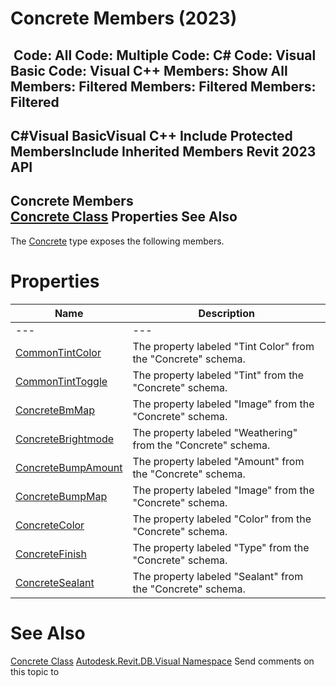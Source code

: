 # Concrete Members (2023)

﻿
 Code: All Code: Multiple Code: C# Code: Visual Basic Code: Visual C++  Members: Show All Members: Filtered Members: Filtered Members: Filtered   
---  
C#Visual BasicVisual C++
Include Protected MembersInclude Inherited Members
Revit 2023 API  
---  
Concrete Members  
[Concrete Class](a3b65010-dc9e-f2ee-46ed-97e453198a62.md "Concrete Class") Properties See Also  
---  
The [Concrete](a3b65010-dc9e-f2ee-46ed-97e453198a62.md "Concrete Class") type exposes the following members.
# Properties
| Name | Description |
| --- | --- |
| --- | --- | --- |
| [CommonTintColor](3f68c97f-3116-44e7-cea8-da9bf5d299e8.md "CommonTintColor Property") | The property labeled "Tint Color" from the "Concrete" schema. |
| [CommonTintToggle](0f7c2122-61c9-2aec-42aa-411e83bdf5dd.md "CommonTintToggle Property") | The property labeled "Tint" from the "Concrete" schema. |
| [ConcreteBmMap](4d9eef64-afec-f9ea-c923-f2514cdf575a.md "ConcreteBmMap Property") | The property labeled "Image" from the "Concrete" schema. |
| [ConcreteBrightmode](6da9c7da-4bb8-5507-be6a-3412a03a719c.md "ConcreteBrightmode Property") | The property labeled "Weathering" from the "Concrete" schema. |
| [ConcreteBumpAmount](51cd6cc7-41a2-3735-263a-c3caaad92a2c.md "ConcreteBumpAmount Property") | The property labeled "Amount" from the "Concrete" schema. |
| [ConcreteBumpMap](07ddf6cf-9cec-7fb1-61dd-1ad0f70e10f2.md "ConcreteBumpMap Property") | The property labeled "Image" from the "Concrete" schema. |
| [ConcreteColor](024bb088-3319-4661-abac-d5f649ebdc60.md "ConcreteColor Property") | The property labeled "Color" from the "Concrete" schema. |
| [ConcreteFinish](66a123ef-e8f2-2ff6-1885-b1503b66576a.md "ConcreteFinish Property") | The property labeled "Type" from the "Concrete" schema. |
| [ConcreteSealant](f7632748-9f37-e8b4-e804-7bac155482e4.md "ConcreteSealant Property") | The property labeled "Sealant" from the "Concrete" schema. |

# See Also
[Concrete Class](a3b65010-dc9e-f2ee-46ed-97e453198a62.md "Concrete Class")
[Autodesk.Revit.DB.Visual Namespace](f5a10581-6ac2-be19-0e32-f87d05bc8b83.md "Autodesk.Revit.DB.Visual Namespace")
Send comments on this topic to 
